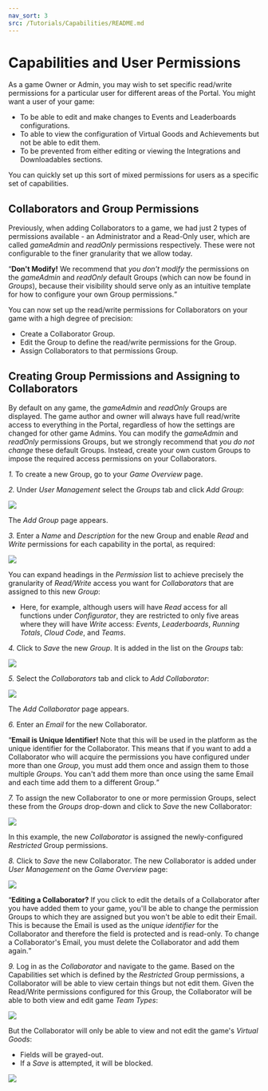 ```yaml
---
nav_sort: 3
src: /Tutorials/Capabilities/README.md
---
```


# Capabilities and User Permissions

As a game Owner or Admin, you may wish to set specific read/write permissions for a particular user for different areas of the Portal. You might want a user of your game:
* To be able to edit and make changes to Events and Leaderboards configurations.
* To able to view the configuration of Virtual Goods and Achievements but not be able to edit them.
* To be prevented from either editing or viewing the Integrations and Downloadables sections.

You can quickly set up this sort of mixed permissions for users as a specific set of capabilities.

## Collaborators and Group Permissions

Previously, when adding Collaborators to a game, we had just 2 types of permissions available - an Administrator and a Read-Only user, which are called *gameAdmin* and *readOnly* permissions respectively. These were not configurable to the finer granularity that we allow today.

<q>**Don't Modify!** We recommend that *you don't modify* the permissions on the *gameAdmin* and *readOnly* default Groups (which can now be found in *Groups*), because their visibility should serve only as an intuitive template for how to configure your own Group permissions.</q>

You can now set up the read/write permissions for Collaborators on your game with a high degree of precision:
* Create a Collaborator Group.
* Edit the Group to define the read/write permissions for the Group.
* Assign Collaborators to that permissions Group.

## Creating Group Permissions and Assigning to Collaborators

By default on any game, the *gameAdmin* and *readOnly* Groups are displayed. The game author and owner will always have full read/write access to everything in the Portal, regardless of how the settings are changed for other game Admins. You can modify the *gameAdmin* and *readOnly* permissions Groups, but we strongly recommend that *you do not change* these default Groups. Instead, create your own custom Groups to impose the required access permissions on your Collaborators.

*1.* To create a new Group, go to your *Game Overview* page.

*2.* Under *User Management* select the *Groups* tab and click *Add Group*:

![](img/12.png)

The *Add Group* page appears.

*3.* Enter a *Name* and *Description* for the new Group and enable *Read* and *Write* permissions for each capability in the portal, as required:

![](img/13.png)

You can expand headings in the *Permission* list to achieve precisely the granularity of *Read/Write* access you want for *Collaborators* that are assigned to this new *Group*:
* Here, for example, although users will have *Read* access for all functions under *Configurator*, they are restricted to only five areas where they will have *Write* access: *Events*, *Leaderboards*, *Running Totals*, *Cloud Code*, and *Teams*.

*4.* Click to *Save* the new *Group*. It is added in the list on the *Groups* tab:

![](img/14.png)

*5.* Select the *Collaborators* tab and click to *Add Collaborator*:

![](img/15.png)

The *Add Collaborator* page appears.

*6.* Enter an *Email* for the new Collaborator.

<q>**Email is Unique Identifier!** Note that this will be used in the platform as the unique identifier for the Collaborator. This means that if you want to add a Collaborator who will acquire the permissions you have configured under more than one *Group*, you must add them once and assign them to those multiple *Groups*. You can't add them more than once using the same Email and each time add them to a different Group.</q>

*7.* To assign the new Collaborator to one or more permission Groups, select these from the *Groups* drop-down and click to *Save* the new Collaborator:

![](img/16.png)

In this example, the new *Collaborator* is assigned the newly-configured *Restricted* Group permissions.

*8.* Click to *Save* the new Collaborator. The new Collaborator is added under *User Management* on the *Game Overview* page:

![](img/17.png)

<q>**Editing a Collaborator?** If you click to edit the details of a Collaborator after you have added them to your game, you'll be able to change the permission Groups to which they are assigned but you won't be able to edit their Email. This is because the Email is used as the *unique identifier* for the Collaborator and therefore the field is protected and is read-only. To change a Collaborator's Email, you must delete the Collaborator and add them again.</q>

*9.* Log in as the *Collaborator* and navigate to the game. Based on the Capabilities set which is defined by the *Restricted* Group permissions, a Collaborator will be able to view certain things but not edit them. Given the Read/Write permissions configured for this Group, the Collaborator will be able to both view and edit game *Team Types*:

![](img/18.png)

But the Collaborator will only be able to view and not edit the game's *Virtual Goods*:
* Fields will be grayed-out.
* If a *Save* is attempted, it will be blocked.

![](img/19.png)
